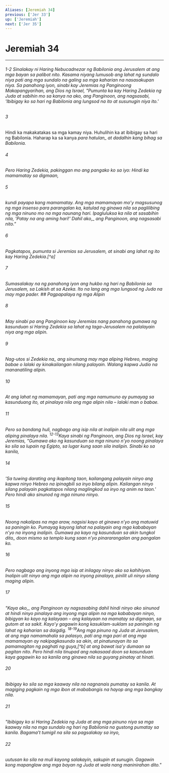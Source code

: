 ```yaml
---
Aliases: [Jeremiah 34]
previous: ['Jer 33']
up: ['Jeremiah']
next: ['Jer 35']
---
```

# Jeremiah 34

***
###### 1-2 Sinalakay ni Haring Nebucadnezar ng Babilonia ang Jerusalem at ang mga bayan sa palibot nito. Kasama niyang lumusob ang lahat ng sundalo niya pati ang mga sundalo na galing sa mga kaharian na nasasakupan niya. Sa panahong iyon, sinabi kay Jeremias ng Panginoong Makapangyarihan, ang Dios ng Israel, "Pumunta ka kay Haring Zedekia ng Juda at sabihin mo sa kanya na ako, ang Panginoon, ang nagsasabi, 'Ibibigay ko sa hari ng Babilonia ang lungsod na ito at susunugin niya ito.' 





















###### 3 










Hindi ka makakatakas sa mga kamay niya. Huhulihin ka at ibibigay sa hari ng Babilonia. Haharap ka sa kanya <i class="trans-change">para hatulan_ at dadalhin kang bihag sa Babilonia. 





















###### 4 










Pero Haring Zedekia, pakinggan mo ang pangako ko sa iyo: Hindi ka mamamatay sa digmaan, 





















###### 5 










kundi payapa kang mamamatay. Ang mga mamamayan moʼy magsusunog ng mga insenso para parangalan ka, katulad ng ginawa nila sa paglilibing ng mga ninuno mo na mga naunang hari. Ipagluluksa ka nila at sasabihin nila, 'Patay na ang aming hari!' Dahil <i class="trans-change">ako,_ ang Panginoon, ang nagsasabi nito." 





















###### 6 










Pagkatapos, pumunta si Jeremias sa Jerusalem, at sinabi ang lahat ng ito kay Haring Zedekia.[^a] 





















###### 7 










Sumasalakay na ng panahong iyon ang hukbo ng hari ng Babilonia sa Jerusalem, sa Lakish at sa Azeka. Ito na lang ang mga lungsod ng Juda na may mga pader. ## Pagpapalaya ng mga Alipin 





















###### 8 










May sinabi pa ang Panginoon kay Jeremias nang panahong gumawa ng kasunduan si Haring Zedekia sa lahat ng taga-Jerusalem na palalayain niya ang mga alipin. 





















###### 9 










<i class="trans-change">Nag-utos si Zedekia na_ ang sinumang may mga aliping Hebreo, maging babae o lalaki ay kinakailangan nilang palayain. Walang kapwa Judio na mananatiling alipin. 





















###### 10 










At ang lahat ng mamamayan, pati ang mga namumuno ay pumayag sa kasunduang ito, at pinalaya nila ang mga alipin nila – lalaki man o babae. 





















###### 11 










Pero sa bandang huli, nagbago ang isip nila at inalipin nila ulit ang mga aliping pinalaya nila. <sup class="versenum">12-13</sup>Kaya sinabi ng Panginoon, ang Dios ng Israel, kay Jeremias, "Gumawa ako ng kasunduan sa mga ninuno nʼyo noong pinalaya ko sila sa lupain ng Egipto, sa lugar kung saan sila inalipin. Sinabi ko sa kanila, 





















###### 14 










'Sa tuwing darating ang ikapitong taon, kailangang palayain ninyo ang kapwa ninyo Hebreo na ipinagbili sa inyo bilang alipin. Kailangan ninyo silang palayain pagkatapos nilang maglingkod sa inyo ng anim na taon.' Pero hindi ako sinunod ng mga ninuno ninyo. 





















###### 15 










Noong nakalipas na mga araw, nagsisi kayo at ginawa nʼyo ang matuwid sa paningin ko. Pumayag kayong lahat na palayain ang mga kababayan nʼyo na inyong inalipin. Gumawa pa kayo ng kasunduan sa akin <i class="trans-change">tungkol dito_ doon mismo sa templo kung saan nʼyo pinararangalan ang pangalan ko. 





















###### 16 










Pero nagbago ang inyong mga isip at inilagay ninyo ako sa kahihiyan. Inalipin ulit ninyo ang mga alipin na inyong pinalaya, pinilit uli ninyo silang maging alipin. 





















###### 17 










"Kaya <i class="trans-change">ako,_ ang Panginoon ay nagsasabing dahil hindi ninyo ako sinunod at hindi ninyo pinalaya ang inyong mga alipin na mga kababayan ninyo, bibigyan ko kayo ng kalayaan – ang kalayaan na mamatay sa digmaan, sa gutom at sa sakit. Kayoʼy gagawin kong kasuklam-suklam sa paningin ng lahat ng kaharian sa daigdig. <sup class="versenum">18-19</sup>Ang mga pinuno ng Juda at Jerusalem, at ang mga namamahala sa palasyo, pati ang mga pari at ang mga mamamayan ay nakipagkasundo sa akin, at pinatunayan ito sa pamamagitan ng paghati ng guya,[^b] at ang bawat isaʼy dumaan sa pagitan nito. Pero hindi nila tinupad ang nakasaad doon sa kasunduan kaya gagawin ko sa kanila ang ginawa nila sa guyang pinatay at hinati. 





















###### 20 










Ibibigay ko sila sa mga kaaway nila na nagnanais pumatay sa kanila. At magiging pagkain ng mga ibon at mababangis na hayop ang mga bangkay nila. 





















###### 21 










"Ibibigay ko si Haring Zedekia ng Juda at ang mga pinuno niya sa mga kaaway nila na mga sundalo ng hari ng Babilonia na gustong pumatay sa kanila. Bagamaʼt tumigil na sila sa pagsalakay sa inyo, 





















###### 22 










uutusan ko sila na muli kayong salakayin, sakupin at sunugin. Gagawin kong mapanglaw ang mga bayan ng Juda at wala nang maninirahan dito."

